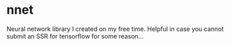 # nnet
Neural network library I created on my free time. Helpful in case you cannot submit an SSR for tensorflow for some reason...
